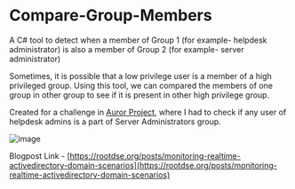 # Compare-Group-Members
A C# tool to detect when a member of Group 1 (for example- helpdesk administrator) is also a member of Group 2 (for example- server administrator)

Sometimes, it is possible that a low privilege user is a member of a high privileged group. 
Using this tool, we can compared the members of one group in other group to see if it is present in other high privilege group. 

Created for a challenge in [Auror Project](https://www.linkedin.com/feed/hashtag/?keywords=theaurorproject), where I had to check if any user of helpdesk admins is a part of Server Administrators group.

![image](https://user-images.githubusercontent.com/46210620/167267714-4211d624-5efd-4d5a-9beb-55fc64515d41.png)

Blogpost Link - [https://rootdse.org/posts/monitoring-realtime-activedirectory-domain-scenarios](https://rootdse.org/posts/monitoring-realtime-activedirectory-domain-scenarios)
